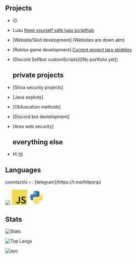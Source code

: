 <h2><strong>Projects</strong></h2>

- 😔
- Luau [Keep yourself safe luau scripthub](https://bit.ly/37qBm8s) 
- [Website/Skid development] (Websites are down atm)
- [Roblox game development] [Current project larp skiddies](https://www.roblox.com/games/9523092926/PrestonIsWeirdds-Place-Number-2)
- [Discord Selfbot customScripts]([No portfolio yet])


  <h2><strong>private projects</strong></h2>
- [Silvia security projects]
- [Java expliots]
- [Obfuscation methods]
- [Discord bot devlelopment]
- [Ares web security]

  <h2><strong>everything else</strong></h2>
- Hi [Hi](https://abashir7866.github.io/bettercode.cf/private.txt) 

<h2><strong>Languages</strong></h2>
conntact/s 💀 : [telegram](https://t.me/httpsrip)


<p float="left">
  <img src="https://upload.wikimedia.org/wikipedia/commons/c/cf/Lua-Logo.svg" width="50"/>
  <img src="https://raw.githubusercontent.com/devicons/devicon/master/icons/javascript/javascript-original.svg" width="50"/> 
  <img src="https://raw.githubusercontent.com/devicons/devicon/1119b9f84c0290e0f0b38982099a2bd027a48bf1/icons/python/python-original.svg" width="50"/> 
</p>

<h2><strong>Stats</strong></h2>

![Stats](https://github-readme-stats.vercel.app/api?username=Holyshitbruh&count_private=true&show_icons=true&theme=dark&include_all_commits=true)

![Top Langs](https://github-readme-stats.vercel.app/api/top-langs/?username=Holyshitbruh&layout=compact&theme=dark&include_all_commits=true&count_private=true)

![ayo](https://media.discordapp.net/attachments/954931842535018567/964407422112366642/testdf2.gif)